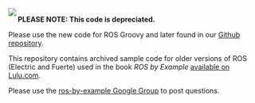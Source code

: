 <img align="left" src="http://www.pirobot.org/images/rbx_thumbnail.png">

**PLEASE NOTE: This code is depreciated.**

Please use the new code for ROS Groovy and later found in our [Github repository](https://github.com/pirobot/rbx1).

This repository contains archived sample code for older versions of ROS (Electric and Fuerte) used in the book *ROS by Example* [available on Lulu.com](http://www.lulu.com/spotlight/pirobot).

Please use the [ros-by-example Google Group](https://groups.google.com/forum/#!forum/ros-by-example) to post questions.
